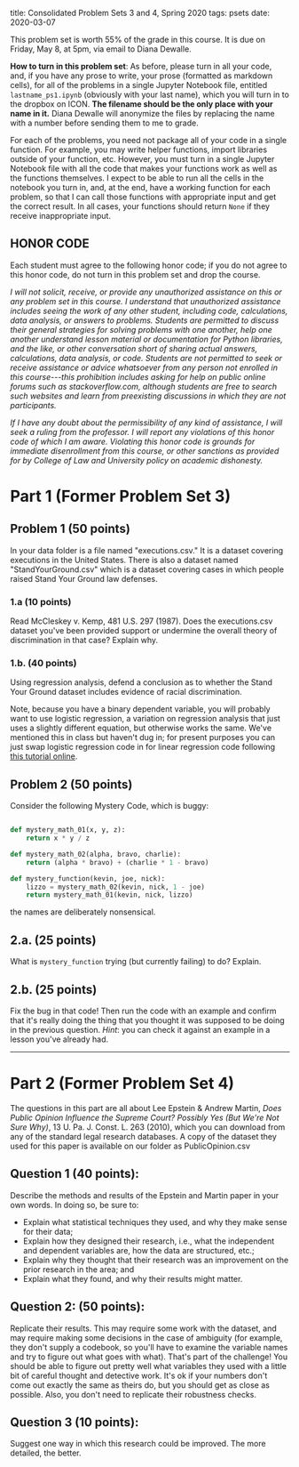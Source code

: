 title: Consolidated Problem Sets 3 and 4, Spring 2020
tags: psets
date: 2020-03-07

This problem set is worth 55% of the grade in this course. It is due on Friday, May 8, at 5pm, via email to Diana Dewalle. 

**How to turn in this problem set**: As before, please turn in all your code, and, if you have any prose to write, your prose (formatted as markdown cells), for all of the problems in a single Jupyter Notebook file, entitled `lastname_ps1.ipynb` (obviously with your last name), which you will turn in to the dropbox on ICON.  **The filename should be the only place with your name in it.** Diana Dewalle will anonymize the files by replacing the name with a number before sending them to me to grade.

For each of the problems, you need not package all of your code in a single function. For example, you may write helper functions, import libraries outside of your function, etc.  However, you must turn in a single Jupyter Notebook file with all the code that makes your functions work as well as the functions themselves.  I expect to be able to run all the cells in the notebook you turn in, and, at the end, have a working function for each problem, so that I can call those functions with appropriate input and get the correct result. In all cases, your functions should return `None` if they receive inappropriate input.

## HONOR CODE

Each student must agree to the following honor code; if you do not agree to this honor code, do not turn in this problem set and drop the course.

*I will not solicit, receive, or provide any unauthorized assistance on this or any problem set in this course. I understand that unauthorized assistance includes seeing the work of any other student, including code, calculations, data analysis, or answers to problems. Students are permitted to discuss their general strategies for solving problems with one another, help one another understand lesson material or documentation for Python libraries, and the like, or other conversation short of sharing actual answers, calculations, data analysis, or code. Students are not permitted to seek or receive assistance or advice whatsoever from any person not enrolled in this course---this prohibition includes asking for help on public online forums such as stackoverflow.com, although students are free to search such websites and learn from preexisting discussions in which they are not participants.*

*If I have any doubt about the permissibility of any kind of assistance, I will seek a ruling from the professor. I will report any violations of this honor code of which I am aware. Violating this honor code is grounds for immediate disenrollment from this course, or other sanctions as provided for by College of Law and University policy on academic dishonesty.*

# Part 1 (Former Problem Set 3)

## Problem 1 (50 points)

In your data folder is a file named "executions.csv."  It is a dataset covering executions in the United States.  There is also a dataset named "StandYourGround.csv" which is a dataset covering cases in which people raised Stand Your Ground law defenses.

### 1.a (10 points)

Read McCleskey v. Kemp, 481 U.S. 297 (1987).  Does the executions.csv dataset you've been provided support or undermine the overall theory of discrimination in that case?  Explain why.

### 1.b. (40 points)

Using regression analysis, defend a conclusion as to whether the Stand Your Ground dataset includes evidence of racial discrimination.  

Note, because you have a binary dependent variable, you will probably want to use logistic regression, a variation on regression analysis that just uses a slightly different equation, but otherwise works the same.  We've mentioned this in class but haven't dug in; for present purposes you can just swap logistic regression code in for linear regression code following [this tutorial online](http://blog.yhat.com/posts/logistic-regression-python-rodeo.html). 

## Problem 2 (50 points) 

Consider the following Mystery Code, which is buggy: 

```python

def mystery_math_01(x, y, z):
    return x * y / z

def mystery_math_02(alpha, bravo, charlie):
    return (alpha * bravo) + (charlie * 1 - bravo)

def mystery_function(kevin, joe, nick):
    lizzo = mystery_math_02(kevin, nick, 1 - joe)
    return mystery_math_01(kevin, nick, lizzo)

```

the names are deliberately nonsensical.

## 2.a. (25 points) 

What is `mystery_function` trying (but currently failing) to do?  Explain. 

## 2.b. (25 points)

Fix the bug in that code!  Then run the code with an example and confirm that it's really doing the thing that you thought it was supposed to be doing in the previous question.  *Hint*: you can check it against an example in a lesson you've already had.

----

# Part 2 (Former Problem Set 4)

The questions in this part are all about Lee Epstein & Andrew Martin, *Does Public Opinion Influence the Supreme Court? Possibly Yes (But We're Not Sure Why)*, 13 U. Pa. J. Const. L. 263 (2010), which you can download from any of the standard legal research databases.  A copy of the dataset they used for this paper is available on our folder as PublicOpinion.csv 

## Question 1 (40 points): 

Describe the methods and results of the Epstein and Martin paper in your own words.  In doing so, be sure to: 

- Explain what statistical techniques they used, and why they make sense for their data;
- Explain how they designed their research, i.e., what the independent and dependent variables are, how the data are structured, etc.; 
- Explain why they thought that their research was an improvement on the prior research in the area; and 
- Explain what they found, and why their results might matter. 

## Question 2: (50 points): 

Replicate their results.  This may require some work with the dataset, and may require making some decisions in the case of ambiguity (for example, they don't supply a codebook, so you'll have to examine the variable names and try to figure out what goes with what).  That's part of the challenge!  You should be able to figure out pretty well what variables they used with a little bit of careful thought and detective work.  It's ok if your numbers don't come out exactly the same as theirs do, but you should get as close as possible. Also, you don't need to replicate their robustness checks. 

## Question 3 (10 points): 

Suggest one way in which this research could be improved.  The more detailed, the better. 